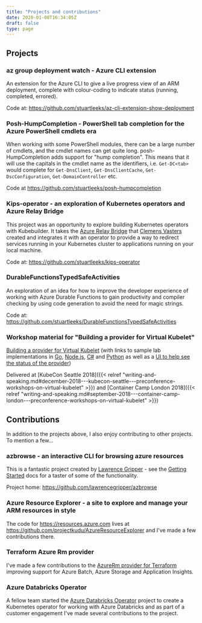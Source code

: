 ```yaml
---
title: "Projects and contributions"
date: 2020-01-08T16:34:05Z
draft: false
type: page
---
```


## Projects

### az group deployment watch - Azure CLI extension

An extension for the Azure CLI to give a live progress view of an ARM deployment, complete with colour-coding to indicate status (running, completed, errored).

Code at: <https://github.com/stuartleeks/az-cli-extension-show-deployment>

### Posh-HumpCompletion - PowerShell tab completion for the Azure PowerShell cmdlets era

When working with some PowerShell modules, there can be a large number of cmdlets, and the cmdlet names can get quite long. posh-HumpCompletion adds support for "hump completion". This means that it will use the capitals in the cmdlet name as the identifiers, i.e. `Get-DC<tab>` would complete for `Get-DnsClient`, `Get-DnsClientCache`, `Get-DscConfiguration`, `Get-DomainController` etc.

Code at <https://github.com/stuartleeks/posh-humpcompletion>

### Kips-operator - an exploration of Kubernetes operators and Azure Relay Bridge

This project was an opportunity to explore building Kubernetes operators with Kubebuilder. It takes the [Azure Relay Bridge](https://github.com/clemensv/azure-relay-bridge) that [Clemens Vasters](https://twitter.com/clemensv) created and integrates it with an operator to provide a way to redirect services running in your Kubernetes cluster to applications running on your local machine.

Code at: <https://github.com/stuartleeks/kips-operator>

### DurableFunctionsTypedSafeActivities

An exploration of an idea for how to improve the developer experience of working with Azure Durable Functions to gain productivity and compiler checking by using code generation to avoid the need for magic strings.

Code at: <https://github.com/stuartleeks/DurableFunctionsTypedSafeActivities>

### Workshop material for "Building a provider for Virtual Kubelet"

[Building a provider for Virtual Kubelet](https://github.com/stuartleeks/virtual-kubelet-workshop-building-a-provider/) (with links to sample lab implementations in [Go](https://github.com/stuartleeks/virtual-kubelet-web-mock-go), [Node.js](https://github.com/stuartleeks/virtual-kubelet-web-mock-nodejs), [C#](https://github.com/stuartleeks/virtual-kubelet-web-mock-csharp/) and [Python](https://github.com/stuartleeks/virtual-kubelet-web-mock-python) as well as a [UI to help see the status of the provider](https://github.com/stuartleeks/virtual-kubelet-web-ui))

Delivered at [KubeCon Seattle 2018]({{< relref "writing-and-speaking.md#december-2018---kubecon-seattle---preconference-workshops-on-virtual-kubelet" >}}) and [Container Camp London 2018]({{< relref "writing-and-speaking.md#september-2018---container-camp-london---preconference-workshops-on-virtual-kubelet" >}})

## Contributions

In addition to the projects above, I also enjoy contributing to other projects. To mention a few...

### azbrowse - an interactive CLI for browsing azure resources

This is a fantastic project created by [Lawrence Gripper](https://blog.gripdev.xyz) - see the [Getting Started](https://github.com/lawrencegripper/azbrowse/blob/master/docs/getting-started.md) docs for a taster of some of the functionality.

Project home: <https://github.com/lawrencegripper/azbrowse>

### Azure Resource Explorer - a site to explore and manage your ARM resources in style

The code for <https://resources.azure.com> lives at <https://github.com/projectkudu/AzureResourceExplorer> and I've made a few contributions there.

### Terraform Azure Rm provider

I've made a few contributions to the [AzureRm provider for Terraform](https://github.com/terraform-providers/terraform-provider-azurerm/) improving support for Azure Batch, Azure Storage and Application Insights.

### Azure Databricks Operator

A fellow team started the [Azure Databricks Operator](https://github.com/microsoft/azure-databricks-operator/) project to create a Kubernetes operator for working with Azure Databricks and as part of a customer engagement I've made several contributions to the project.